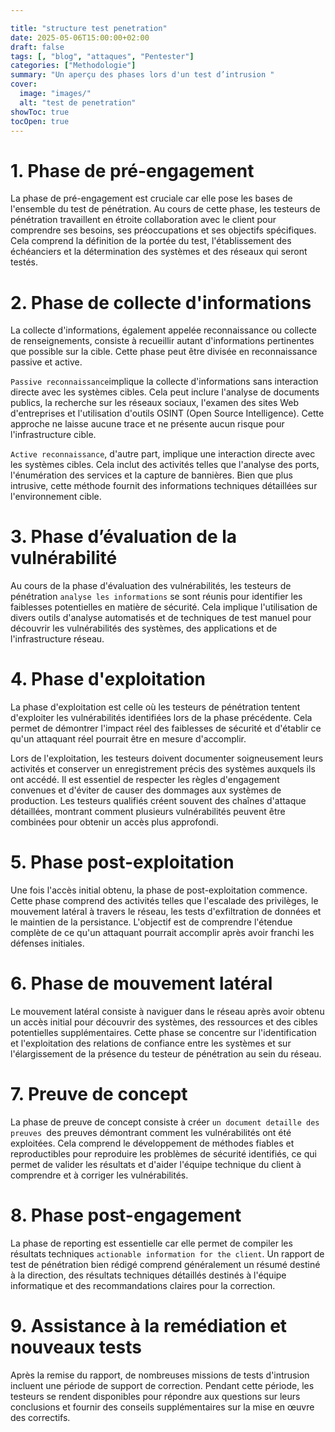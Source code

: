 ```yaml
---

title: "structure test penetration"
date: 2025-05-06T15:00:00+02:00
draft: false
tags: [, "blog", "attaques", "Pentester"]
categories: ["Methodologie"]
summary: "Un aperçu des phases lors d'un test d’intrusion "
cover:
  image: "images/"
  alt: "test de penetration"
showToc: true
tocOpen: true
---
```


# 1. Phase de pré-engagement


La phase de pré-engagement est cruciale car elle pose les bases de l'ensemble du test de pénétration. Au cours de cette phase, les testeurs de pénétration travaillent en étroite collaboration avec le client pour comprendre ses besoins, ses préoccupations et ses objectifs spécifiques. Cela comprend la définition de la portée du test, l'établissement des échéanciers et la détermination des systèmes et des réseaux qui seront testés.


# 2. Phase de collecte d'informations


La collecte d'informations, également appelée reconnaissance ou collecte de renseignements, consiste à recueillir autant d'informations pertinentes que possible sur la cible. Cette phase peut être divisée en reconnaissance passive et active.

`Passive reconnaissance`implique la collecte d'informations sans interaction directe avec les systèmes cibles. Cela peut inclure l'analyse de documents publics, la recherche sur les réseaux sociaux, l'examen des sites Web d'entreprises et l'utilisation d'outils OSINT (Open Source Intelligence). Cette approche ne laisse aucune trace et ne présente aucun risque pour l'infrastructure cible.

`Active reconnaissance`, d'autre part, implique une interaction directe avec les systèmes cibles. Cela inclut des activités telles que l'analyse des ports, l'énumération des services et la capture de bannières. Bien que plus intrusive, cette méthode fournit des informations techniques détaillées sur l'environnement cible.

# 3. Phase d’évaluation de la vulnérabilité


Au cours de la phase d'évaluation des vulnérabilités, les testeurs de pénétration `analyse les informations` se sont réunis pour identifier les faiblesses potentielles en matière de sécurité. Cela implique l'utilisation de divers outils d'analyse automatisés et de techniques de test manuel pour découvrir les vulnérabilités des systèmes, des applications et de l'infrastructure réseau.


# 4. Phase d'exploitation

La phase d'exploitation est celle où les testeurs de pénétration tentent d'exploiter les vulnérabilités identifiées lors de la phase précédente. Cela permet de démontrer l'impact réel des faiblesses de sécurité et d'établir ce qu'un attaquant réel pourrait être en mesure d'accomplir.

Lors de l'exploitation, les testeurs doivent documenter soigneusement leurs activités et conserver un enregistrement précis des systèmes auxquels ils ont accédé. Il est essentiel de respecter les règles d'engagement convenues et d'éviter de causer des dommages aux systèmes de production. Les testeurs qualifiés créent souvent des chaînes d'attaque détaillées, montrant comment plusieurs vulnérabilités peuvent être combinées pour obtenir un accès plus approfondi.

# 5. Phase post-exploitation

Une fois l'accès initial obtenu, la phase de post-exploitation commence. Cette phase comprend des activités telles que l'escalade des privilèges, le mouvement latéral à travers le réseau, les tests d'exfiltration de données et le maintien de la persistance. L'objectif est de comprendre l'étendue complète de ce qu'un attaquant pourrait accomplir après avoir franchi les défenses initiales.

# 6. Phase de mouvement latéral

Le mouvement latéral consiste à naviguer dans le réseau après avoir obtenu un accès initial pour découvrir des systèmes, des ressources et des cibles potentielles supplémentaires. Cette phase se concentre sur l'identification et l'exploitation des relations de confiance entre les systèmes et sur l'élargissement de la présence du testeur de pénétration au sein du réseau.

# 7. Preuve de concept


La phase de preuve de concept consiste à créer `un document detaille des preuves `des preuves démontrant comment les vulnérabilités ont été exploitées. Cela comprend le développement de méthodes fiables et reproductibles pour reproduire les problèmes de sécurité identifiés, ce qui permet de valider les résultats et d'aider l'équipe technique du client à comprendre et à corriger les vulnérabilités.


# 8. Phase post-engagement

La phase de reporting est essentielle car elle permet de compiler les résultats techniques `actionable information for the client`. Un rapport de test de pénétration bien rédigé comprend généralement un résumé destiné à la direction, des résultats techniques détaillés destinés à l'équipe informatique et des recommandations claires pour la correction.

# 9. Assistance à la remédiation et nouveaux tests

Après la remise du rapport, de nombreuses missions de tests d'intrusion incluent une période de support de correction. Pendant cette période, les testeurs se rendent disponibles pour répondre aux questions sur leurs conclusions et fournir des conseils supplémentaires sur la mise en œuvre des correctifs.